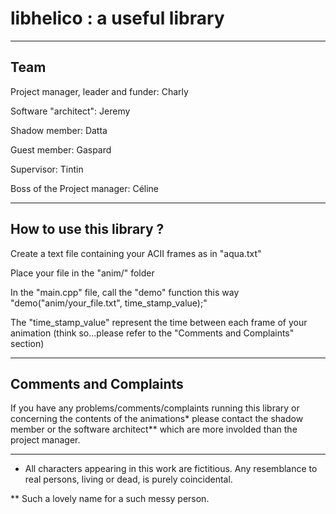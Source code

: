# libhelico : a useful library

-------------
Team
-------------

Project manager, leader and funder: Charly

Software "architect": Jeremy

Shadow member: Datta

Guest member: Gaspard

Supervisor: Tintin

Boss of the Project manager: Céline

-------------
How to use this library ?
-------------

Create a text file containing your ACII frames as in "aqua.txt"

Place your file in the "anim/" folder

In the "main.cpp" file, call the "demo" function this way "demo("anim/your_file.txt", time_stamp_value);"

The "time_stamp_value" represent the time between each frame of your animation (think so...please refer to the "Comments and Complaints" section)

-------------
Comments and Complaints
-------------

If you have any problems/comments/complaints running this library or concerning the contents of the animations* please contact the shadow member or the software architect** which are more involded than the project manager.

-------------

* All characters appearing in this work are fictitious. Any resemblance to real persons, living or dead, is purely coincidental.

** Such a lovely name for a such messy person.


